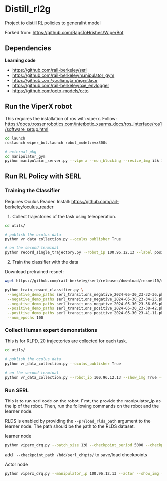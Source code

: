 # Distill_rl2g

Project to distill RL policies to generalist model

Forked from: https://github.com/RagsToHrishes/WiperBot

## Dependencies

**Learning code**
- https://github.com/rail-berkeley/serl
- https://github.com/rail-berkeley/manipulator_gym
- https://github.com/youliangtan/agentlace
- https://github.com/rail-berkeley/oxe_envlogger
- https://github.com/octo-models/octo


## Run the ViperX robot

This requires the installation of ros with viperx. Follow: https://docs.trossenrobotics.com/interbotix_xsarms_docs/ros_interface/ros1/software_setup.html

```bash
cd launch
roslaunch wiper_bot.launch robot_model:=vx300s
```

```bash
# external pkg
cd manipulator_gym
python manipulator_server.py --viperx --non_blocking --resize_img 128 128
```

## Run RL Policy with SERL

### Training the Classifier

Requires Oculus Reader. Install: https://github.com/rail-berkeley/oculus_reader

1. Collect trajectories of the task using teleoperation.

```bash
cd utils/

# publish the oculus data
python vr_data_collection.py --oculus_publisher True

# on the second terminal
python record_single_trajectory.py --robot_ip 100.96.12.13 --label positive
```

2. Train the classifier with the data

Download pretrained resnet:

```bash
wget https://github.com/rail-berkeley/serl/releases/download/resnet10/resnet10_params.pkl
```

```bash
python train_reward_classifier.py \
 --negative_demo_paths serl_transitions_negative_2024-05-30_23-32-36.pkl \
 --negative_demo_paths serl_transitions_negative_2024-05-30_23-34-25.pkl \
 --negative_demo_paths serl_transitions_negative_2024-05-30_23-36-06.pkl \
 --positive_demo_paths serl_transitions_positive_2024-05-30_23-38-42.pkl \
 --positive_demo_paths serl_transitions_positive_2024-05-30_23-41-11.pkl \
 --num_epochs 100
```

### Collect Human expert demonstations

This is for RLPD, 20 trajectories are collected for each task.

```bash
cd utils/

# publish the oculus data
python vr_data_collection.py --oculus_publisher True

# on the second terminal
python vr_data_collection.py --robot_ip 100.96.12.13 --show_img True --rlds_output demo_bin_relocate_20_2025-05-14
```

### Run SERL

This is to run serl code on the robot. First, the provide the manipulator_ip as the ip of the robot. Then, run the following commands on the robot and the learner node.

RLDS is enabled by providing the `--preload_rlds_path` argument to the learner node. The path should be the path to the RLDS dataset.

learner node
```bash
python viperx_drq.py --batch_size 128 --checkpoint_period 5000 --checkpoint_path /hdd/serl_chkpts2/ --learner --preload_rlds_path /hdd/serl/task1_2jun_combine_fixbblock/ --reward_classifier_ckpt_path checkpoint_20
```

add ` --checkpoint_path /hdd/serl_chkpts/` to save/load checkpoints

Actor node
```bash
python viperx_drq.py --manipulator_ip 100.96.12.13 --actor --show_img --reward_classifier_ckpt_path checkpoint_20
```

